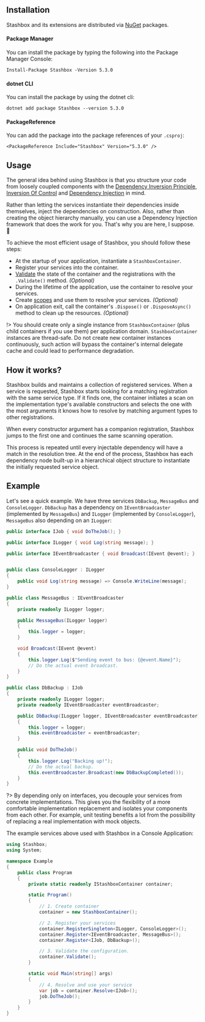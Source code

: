 ## Installation

Stashbox and its extensions are distributed via [NuGet](https://www.nuget.org/packages?q=stashbox) packages.

<!-- tabs:start -->

#### **Package Manager**

You can install the package by typing the following into the Package Manager Console:
```
Install-Package Stashbox -Version 5.3.0
```

#### **dotnet CLI**

You can install the package by using the dotnet cli:
```
dotnet add package Stashbox --version 5.3.0
```

#### **PackageReference**

You can add the package into the package references of your `.csproj`:
```
<PackageReference Include="Stashbox" Version="5.3.0" />
```

<!-- tabs:end -->

## Usage
The general idea behind using Stashbox is that you structure your code from loosely coupled components with the [Dependency Inversion Principle](https://en.wikipedia.org/wiki/Dependency_inversion_principle), [Inversion Of Control](https://en.wikipedia.org/wiki/Inversion_of_control) and [Dependency Injection](https://martinfowler.com/articles/injection.html) in mind. 

Rather than letting the services instantiate their dependencies inside themselves, inject the dependencies on construction. Also, rather than creating the object hierarchy manually, you can use a Dependency Injection framework that does the work for you. That's why you are here, I suppose. 🙂

To achieve the most efficient usage of Stashbox, you should follow these steps:
- At the startup of your application, instantiate a `StashboxContainer`.
- Register your services into the container.
- [Validate](diagnostics/validation) the state of the container and the registrations with the `.Validate()` method. *(Optional)*
- During the lifetime of the application, use the container to resolve your services.
- Create [scopes](usage/scopes) and use them to resolve your services. *(Optional)*
- On application exit, call the container's `.Dispose()` or `.DisposeAsync()` method to clean up the resources. *(Optional)*

!> You should create only a single instance from `StashboxContainer` (plus child containers if you use them) per application domain. `StashboxContainer` instances are thread-safe. Do not create new container instances continuously, such action will bypass the container's internal delegate cache and could lead to performance degradation. 

## How it works?
Stashbox builds and maintains a collection of registered services. When a service is requested, Stashbox starts looking for a matching registration with the same service type. If it finds one, the container initiates a scan on the implementation type's available constructors and selects the one with the most arguments it knows how to resolve by matching argument types to other registrations.

When every constructor argument has a companion registration, Stashbox jumps to the first one and continues the same scanning operation. 

This process is repeated until every injectable dependency will have a match in the resolution tree. At the end of the process, Stashbox has each dependency node built-up in a hierarchical object structure to instantiate the initially requested service object.

## Example
Let's see a quick example. We have three services `DbBackup`, `MessageBus` and `ConsoleLogger`. `DbBackup` has a dependency on `IEventBroadcaster` (implemented by `MessageBus`) and `ILogger` (implemented by `ConsoleLogger`), `MessageBus` also depending on an `ILogger`:
```cs
public interface IJob { void DoTheJob(); }

public interface ILogger { void Log(string message); }

public interface IEventBroadcaster { void Broadcast(IEvent @event); }


public class ConsoleLogger : ILogger
{
    public void Log(string message) => Console.WriteLine(message);
}

public class MessageBus : IEventBroadcaster
{
    private readonly ILogger logger;

    public MessageBus(ILogger logger)
    {
        this.logger = logger;
    }

    void Broadcast(IEvent @event) 
    {
        this.logger.Log($"Sending event to bus: {@event.Name}");
        // Do the actual event broadcast.
    }
}

public class DbBackup : IJob
{
    private readonly ILogger logger;
    private readonly IEventBroadcaster eventBroadcaster;

    public DbBackup(ILogger logger, IEventBroadcaster eventBroadcaster)
    {
        this.logger = logger;
        this.eventBroadcaster = eventBroadcaster;
    }

    public void DoTheJob() 
    {
        this.logger.Log("Backing up!");
        // Do the actual backup.
        this.eventBroadcaster.Broadcast(new DbBackupCompleted());
    } 
}
```

?> By depending only on interfaces, you decouple your services from concrete implementations. This gives you the flexibility of a more comfortable implementation replacement and isolates your components from each other. For example, unit testing benefits a lot from the possibility of replacing a real implementation with mock objects.

The example services above used with Stashbox in a Console Application:

```cs
using Stashbox;
using System;

namespace Example
{
    public class Program
    {
        private static readonly IStashboxContainer container;

        static Program()
        {
            // 1. Create container
            container = new StashboxContainer();

            // 2. Register your services
            container.RegisterSingleton<ILogger, ConsoleLogger>();
            container.Register<IEventBroadcaster, MessageBus>();
            container.Register<IJob, DbBackup>();

            // 3. Validate the configuration.
            container.Validate();
        }

        static void Main(string[] args)
        {
            // 4. Resolve and use your service
            var job = container.Resolve<IJob>();
            job.DoTheJob();
        }
    }
}
```